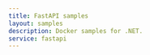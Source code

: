 ```yaml
---
title: FastAPI samples
layout: samples
description: Docker samples for .NET.
service: fastapi
---
```


